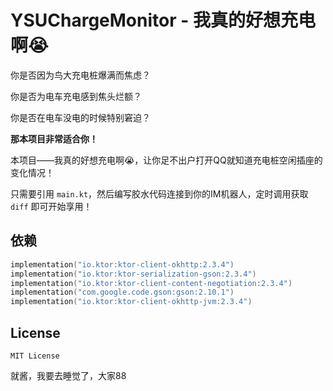 # YSUChargeMonitor - 我真的好想充电啊😭

你是否因为鸟大充电桩爆满而焦虑？

你是否为电车充电感到焦头烂额？

你是否在电车没电的时候特别窘迫？

**那本项目非常适合你！**

本项目——我真的好想充电啊😭，让你足不出户打开QQ就知道充电桩空闲插座的变化情况！

只需要引用 `main.kt`，然后编写胶水代码连接到你的IM机器人，定时调用获取 `diff` 即可开始享用！

## 依赖

```kotlin
implementation("io.ktor:ktor-client-okhttp:2.3.4")
implementation("io.ktor:ktor-serialization-gson:2.3.4")
implementation("io.ktor:ktor-client-content-negotiation:2.3.4")
implementation("com.google.code.gson:gson:2.10.1")
implementation("io.ktor:ktor-client-okhttp-jvm:2.3.4")
```

## License

`MIT License`

就酱，我要去睡觉了，大家88